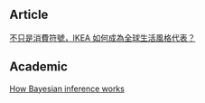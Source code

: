 ## Article
[不只是消費符號，IKEA 如何成為全球生活風格代表？](https://meet.bnext.com.tw/articles/view/42384)

## Academic
[How Bayesian inference works](https://brohrer.github.io/how_bayesian_inference_works.html)
 
